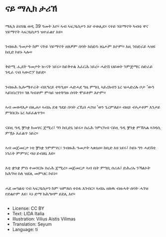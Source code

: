 # ናይ ማሊክ ታሪኽ

##
ማሊክ ይበሃል ወዲ 39 ዓመት እየ። ኣብ ኣፍጋኒስታን እየ ተወሊደ። ናተይ ሃይማኖት ካብቲ ዋና ሃይማኖት ኣፍጋኒስታን ዝተፈልየ እዩ።

##
ንብዙሕ ዓመታት ከም ናትይ ሃይማኖት ዘለዎም ሰባት ክስደዱ ጸኒሖም እዮም። እዚ ንስድራይ ኣዝዩ ከቢድ ኮይኑ ኣሎ።

##
ቅድሚ ሒደት ዓመታት ኲናት ነይሩ። ከይቅተል እፈርሕ ነይረ። ሓድሽ ህይወት ንምጅማር ስድራይ ገዲፈ ናብ ኣውሮፓ ከይደ።

##
ንብዙሕ ኪሎሜተራት ብእግረይ ተጓዒዘ። ሓድሓደ ግዜ ምግቢ ኣይረክብን ኔረ ዝሓድረሉ ቦታ 'ውን ኣይነበረንን። ገለ ካብቶም ምሳይ ዝተጓዓዙ ሰባት ሞይቶም እዮም።

##
ኣብ መወዳእታ በጺሐ። ኣብኡ ደቂ ዓደይ ሰባት ረኺበ ሓገዝ 'ወን ጌረምለይ። ብዘይ ብኣታቶም እንታይ ምገበርኩ ኔረ ኣይፈልጥን።

##
ናይዚ ዓዲ ቛንቋ ክመሃር ጀሚረ፤ ግን ከቢድኒ ነይሩ። ስራሕ ንምርካብ ናይዚ ዓዲ ቛንቋ ምኽኣል ኣገዳሲ ምዃኑ እፈልጥ ነይረ።

##
ኣብ መጀመርታ ነቲ ቛንቋ ንምምሃር፣ ንብዙሕ ዓመታት ኣጽኒዐ። ከቢድ እዩ ነይሩ፤ ኮይኑ ግን ሓደሽቲ ነገራት ምምሃር ባህ ይብለኒ እዩ።

##
እቲ ቋንቋ ምስ ተመሃርኩ ስራሕ ጀሚረ። መጀመርታ ኣብ ቤት ምግቢ ሰሪሐ፤ ድሕሪኡ ንኻልኦት ክሕግዝ ስለ ዝደሊ መምህር ኮይነ።

##
ሓደ መዓልቲ ናብ ኣፍጋኒስታን ከም ዝምለስ ተስፋ እገብር። ኣብኡ ዘለዉ ብዙሓት ሰባት ሓገዝ የድልዮም እዩ፣ ኣነ ድማ ክሕግዞም ይደሊ እየ።

##
* License: CC BY
* Text: LIDA Italia
* Illustration: Vilius Aistis Vilimas
* Translation: Seyum
* Language: ti
